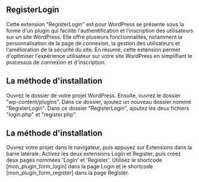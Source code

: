 ## RegisterLogin
Cette extension "RegisterLogin" est pour WordPress se présente sous la forme d'un plugin qui facilite l'authentification et l'inscription des utilisateurs sur un site WordPress. Elle offre plusieurs fonctionnalités, notamment la personnalisation de la page de connexion, la gestion des utilisateurs et l'amélioration de la sécurité du site. En résumé, cette extension permet d'optimiser l'expérience utilisateur sur votre site WordPress en simplifiant le processus de connexion et d'inscription.
## La méthode d'installation
Ouvrez le dossier de votre projet WordPress. Ensuite, ouvrez le dossier "wp-content/plugins". Dans ce dossier, ajoutez un nouveau dossier nommé "RegisterLogin". Dans ce dossier "RegisterLogin", ajoutez les deux fichiers "login.php" et "register.php".
## La méthode d'installation
Ouvrez votre projet dans le navigateur, puis appuyez sur Extensions dans la barre latérale. Activez les deux extensions Login et Register, puis créez deux pages nommées 'Login' et 'Register'. Utilisez le shortcode [mon_plugin_form_login] dans la page Login et le shortcode [mon_plugin_form_register] dans la page Register.
